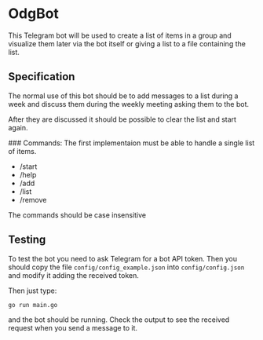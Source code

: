 # OdgBot

This Telegram bot will be used to create a list of items in a group and
visualize them later via the bot itself or giving a list to a file containing
the list.

## Specification

The normal use of this bot should be to add messages to a list during a week and
discuss them during the weekly meeting asking them to the bot.

After they are discussed it should be possible to clear the list and start again.

### Commands:
The first implementaion must be able to handle a single list of items.

- /start 
- /help
- /add
- /list
- /remove

The commands should be case insensitive

## Testing 

To test the bot you need to ask Telegram for a bot API token. Then you should copy the 
file `config/config_example.json` into `config/config.json` and modify it adding the 
received token.

Then just type:

    go run main.go

and the bot should be running. Check the output to see the received request when
you send a message to it.
